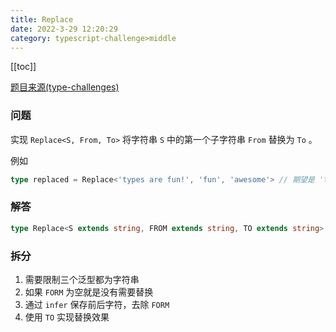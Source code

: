 ```yaml
---
title: Replace
date: 2022-3-29 12:20:29
category: typescript-challenge>middle
---
```


[[toc]]

[题目来源(type-challenges)](https://github.com/type-challenges/type-challenges/blob/master/questions/116-medium-replace/README.zh-CN.md)

### 问题
实现 `Replace<S, From, To>` 将字符串 `S` 中的第一个子字符串 `From` 替换为 `To` 。

例如

```typescript
type replaced = Replace<'types are fun!', 'fun', 'awesome'> // 期望是 'types are awesome!'
```


### 解答
```typescript
type Replace<S extends string, FROM extends string, TO extends string> = FROM extends '' ? S : S extends `${infer T}${FROM}${infer U}` ? `${T}${TO}${U}`: S
```

### 拆分
1. 需要限制三个泛型都为字符串
2. 如果 `FORM` 为空就是没有需要替换
3. 通过 `infer` 保存前后字符，去除 `FORM`
4. 使用 `TO` 实现替换效果
